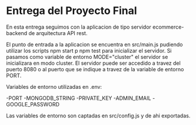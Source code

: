 # Entrega del Proyecto Final

En esta entrega seguimos con la aplicacion de tipo servidor ecommerce-backend de arquitectura API rest.

El punto de entrada a la aplicacion se encuentra en src/main.js pudiendo utilizar los scripts npm start p npm test para
inicializar el servidor. Si pasamos como variable de entorno MODE="cluster" el servidor se inicializara en modo cluster.
El servidor puede ser accedido a travez del puerto 8080 o al puerto que se indique a travez de la variable de entorno PORT.

Variables de entorno utilizadas en .env:

-PORT
-MONGODB_STRING
-PRIVATE_KEY
-ADMIN_EMAIL
-GOOGLE_PASSWORD

Las variables de entorno son captadas en src/config.js y de ahi exportadas.
